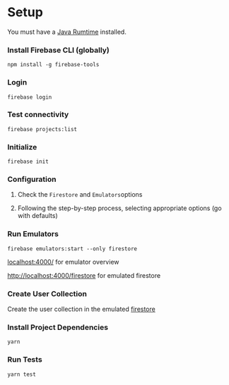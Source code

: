 # Setup

You must have a [Java Rumtime](https://www.java.com/en/download/) installed.

### Install Firebase CLI (globally)

`npm install -g firebase-tools`

### Login

`firebase login`

### Test connectivity 

`firebase projects:list`

### Initialize

`firebase init`

### Configuration

1. Check the `Firestore` and `Emulators`options

2. Following the step-by-step process, selecting appropriate options (go with defaults)


### Run Emulators 

`firebase emulators:start --only firestore`

[localhost:4000/](http://localhost:4000/]) for emulator overview

[http://localhost:4000/firestore](http://localhost:4000/firestore]) for emulated firestore


### Create User Collection
Create the user collection in the emulated [firestore](http://localhost:4000/firestore])


### Install Project Dependencies

`yarn`


### Run Tests
`yarn test`